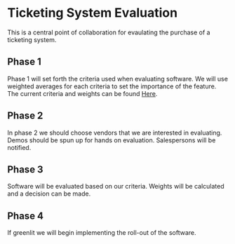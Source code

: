 
# Ticketing System Evaluation

This is a central point of collaboration for evaulating the purchase of a ticketing system. 

## Phase 1 

Phase 1 will set forth the criteria used when evaluating software. We will use weighted averages for each criteria to set the importance of the feature. 
The current criteria and weights can be found [Here](https://github.com/Aalter-via/Ticketing-Eval/blob/main/main.md).
## Phase 2

In phase 2 we should choose vendors that we are interested in evaluating. Demos should be spun up for hands on evaluation. Salespersons will be notified. 

## Phase 3

Software will be evaluated based on our criteria. Weights will be calculated and a decision can be made. 

## Phase 4

If greenlit we will begin implementing the roll-out of the software. 
